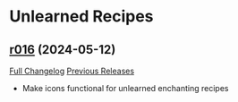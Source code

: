 # Unlearned Recipes

## [r016](https://github.com/TLDRMissions/UnlearnedRecipes/tree/r016) (2024-05-12)
[Full Changelog](https://github.com/TLDRMissions/UnlearnedRecipes/compare/r015...r016) [Previous Releases](https://github.com/TLDRMissions/UnlearnedRecipes/releases)

- Make icons functional for unlearned enchanting recipes  
